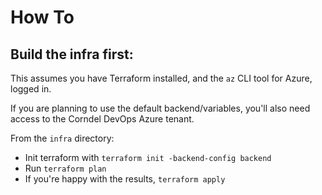 # How To

## Build the infra first:

This assumes you have Terraform installed, and the `az` CLI tool for Azure, logged in.

If you are planning to use the default backend/variables, you'll also need access to the Corndel DevOps Azure tenant.

From the `infra` directory:
* Init terraform with `terraform init -backend-config backend`
* Run `terraform plan`
* If you're happy with the results, `terraform apply`